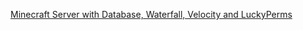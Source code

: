 [Minecraft Server with Database, Waterfall, Velocity and LuckyPerms](https://github.com/itzg/docker-minecraft-server/tree/master/examples/multi-project)
